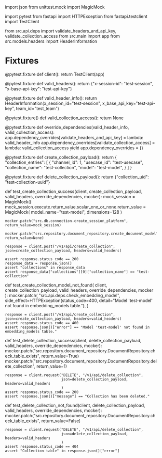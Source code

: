 import json
from unittest.mock import MagicMock

import pytest
from fastapi import HTTPException
from fastapi.testclient import TestClient

from src.api.deps import validate_headers_and_api_key, validate_collection_access
from src.main import app
from src.models.headers import HeaderInformation


# Fixtures
@pytest.fixture
def client():
    return TestClient(app)


@pytest.fixture
def valid_headers():
    return {"x-session-id": "test-session", "x-base-api-key": "test-api-key"}


@pytest.fixture
def valid_header_info():
    return HeaderInformation(x_session_id="test-session", x_base_api_key="test-api-key", team_id="test_team")


@pytest.fixture()
def valid_collection_access():
    return None


@pytest.fixture
def override_dependencies(valid_header_info, valid_collection_access):
    app.dependency_overrides[validate_headers_and_api_key] = lambda: valid_header_info
    app.dependency_overrides[validate_collection_access] = lambda: valid_collection_access
    yield
    app.dependency_overrides = {}


@pytest.fixture
def create_collection_payload():
    return {
        "collection_entries": [
            {
                "channel_id": 1,
                "usecase_id": "test-usecase",
                "collection_name": "test-collection",
                "model": "test-model",
            }
        ]
    }


@pytest.fixture
def delete_collection_payload():
    return {"collection_uid": "test-collection-uuid"}


def test_create_collection_success(client, create_collection_payload, valid_headers, override_dependencies, mocker):
    mock_session = MagicMock()
    mock_session.execute.return_value.scalar_one_or_none.return_value = MagicMock(
        model_name="test-model", dimensions=128
    )

    mocker.patch("src.db.connection.create_session_platform", return_value=mock_session)

    mocker.patch("src.repository.document_repository.create_document_model", return_value=None)

    response = client.post("/v1/api/create_collection", json=create_collection_payload, headers=valid_headers)

    assert response.status_code == 200
    response_data = response.json()
    assert "collections" in response_data
    assert response_data["collections"][0]["collection_name"] == "test-collection"


def test_create_collection_model_not_found(
        client, create_collection_payload, valid_headers, override_dependencies, mocker
):
    mocker.patch(
        "src.api.deps.check_embedding_model",
        side_effect=HTTPException(status_code=400, detail="Model 'test-model' not found in embedding_models table."),
    )

    response = client.post("/v1/api/create_collection", json=create_collection_payload, headers=valid_headers)
    assert response.status_code == 400
    assert response.json()["error"] == "Model 'test-model' not found in embedding_models table."


def test_delete_collection_success(client, delete_collection_payload, valid_headers, override_dependencies, mocker):
    mocker.patch("src.repository.document_repository.DocumentRepository.check_table_exists", return_value=True)
    mocker.patch("src.repository.document_repository.DocumentRepository.delete_collection", return_value=1)

    response = client.request("DELETE", "/v1/api/delete_collection",
                              json=delete_collection_payload, headers=valid_headers
                              )
    assert response.status_code == 200
    assert response.json()["message"] == "Collection has been deleted."


def test_delete_collection_not_found(client, delete_collection_payload, valid_headers, override_dependencies, mocker):
    mocker.patch("src.repository.document_repository.DocumentRepository.check_table_exists", return_value=False)

    response = client.request("DELETE", "/v1/api/delete_collection",
                              json=delete_collection_payload, headers=valid_headers
                              )
    assert response.status_code == 404
    assert "Collection table" in response.json()["error"]
